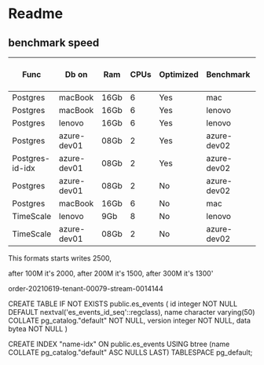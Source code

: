 ﻿# Readme

## benchmark speed

| Func				| Db on			| Ram	| CPUs	| Optimized	| Benchmark		| Speed on start	| Events written	| Speed et the end	| 
| ----				| -----			| ----	| ----	| ---------	| ---------		| --------------	| ----------------	| -----------------	|
| Postgres			| macBook		| 16Gb	| 6		| Yes		| mac			| 3500				|					|					|
| Postgres			| macBook		| 16Gb	| 6		| Yes		| lenovo		| 1200				|					|					|
| Postgres			| lenovo		| 16Gb	| 6		| Yes		| lenovo		| 2500				|					|					|
| Postgres			| azure-dev01	| 08Gb	| 2		| Yes		| azure-dev02	| 4444				|	400,000,000		|	1200			|
| Postgres-id-idx	| azure-dev01	| 08Gb	| 2		| Yes		| azure-dev02	| 2300				|	400,000,000		|	1200			|
| Postgres			| azure-dev01	| 08Gb	| 2		| No		| azure-dev02	| 2000				|					|					|
| Postgres			| macBook		| 16Gb	| 6		| No		| mac			| 1500				|					|					|
| TimeScale			| lenovo		| 9Gb	| 8		| No		| lenovo		| 2000				|					|					|
| TimeScale			| azure-dev01	| 08Gb	| 2		| No		| azure-dev02	| 3000				|					|					|


This formats starts writes 2500, 

after 100M it's 2000, 
after 200M it's 1500, 
after 300M it's 1300'

order-20210619-tenant-00079-stream-0014144

CREATE TABLE IF NOT EXISTS public.es_events
(
    id integer NOT NULL DEFAULT nextval('es_events_id_seq'::regclass),
    name character varying(50) COLLATE pg_catalog."default" NOT NULL,
    version integer NOT NULL,
    data bytea NOT NULL
)

CREATE INDEX "name-idx"
    ON public.es_events USING btree
    (name COLLATE pg_catalog."default" ASC NULLS LAST)
    TABLESPACE pg_default;